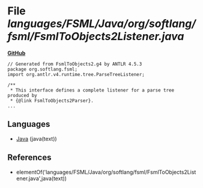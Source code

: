 # File _languages/FSML/Java/org/softlang/fsml/FsmlToObjects2Listener.java_
**[GitHub](https://github.com/softlang/yas/blob/master/languages/FSML/Java/org/softlang/fsml/FsmlToObjects2Listener.java)**
```
// Generated from FsmlToObjects2.g4 by ANTLR 4.5.3
package org.softlang.fsml;
import org.antlr.v4.runtime.tree.ParseTreeListener;

/**
 * This interface defines a complete listener for a parse tree produced by
 * {@link FsmlToObjects2Parser}.
...
```

## Languages
* [Java](../languages/Java.md) (java(text))

## References
* elementOf('languages/FSML/Java/org/softlang/fsml/FsmlToObjects2Listener.java',java(text))
